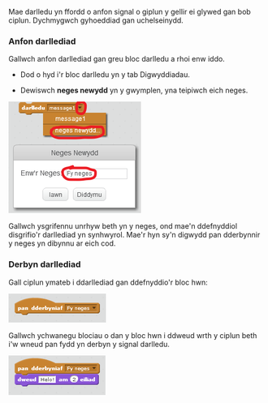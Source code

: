 Mae darlledu yn ffordd o anfon signal o giplun y gellir ei glywed gan bob ciplun. Dychmygwch gyhoeddiad gan uchelseinydd.

### Anfon darllediad

Gallwch anfon darllediad gan greu bloc darlledu a rhoi enw iddo.

+ Dod o hyd i'r bloc darlledu yn y tab Digwyddiadau.

+ Dewiswch **neges newydd** yn y gwymplen, yna teipiwch eich neges.

![Creu darllediad](images/create-a-broadcast.png)

Gallwch ysgrifennu unrhyw beth yn y neges, ond mae'n ddefnyddiol disgrifio'r darllediad yn synhwyrol. Mae'r hyn sy'n digwydd pan dderbynnir y neges yn dibynnu ar eich cod.

### Derbyn darllediad

Gall ciplun ymateb i ddarllediad gan ddefnyddio'r bloc hwn:

![Derbyn darllediad](images/receive-a-broadcast.png)

Gallwch ychwanegu blociau o dan y bloc hwn i ddweud wrth y ciplun beth i'w wneud pan fydd yn derbyn y signal darlledu.

![Derbyn enghraifft](images/receive-example.png)